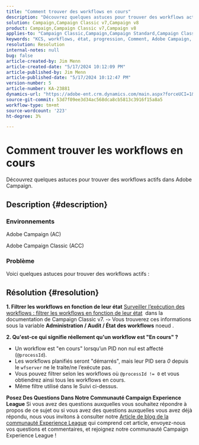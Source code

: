 ```yaml
---
title: "Comment trouver des workflows en cours"
description: "Découvrez quelques astuces pour trouver des workflows actifs dans Adobe Campaign."
solution: Campaign,Campaign Classic v7,Campaign v8
product: Campaign,Campaign Classic v7,Campaign v8
applies-to: "Campaign Classic,Campaign,Campaign Standard,Campaign Classic v7,Campaign v8"
keywords: "KCS, workflows, état, progression, Comment, Adobe Campaign, AC, ACC, Adobe Campaign Classic"
resolution: Resolution
internal-notes: null
bug: false
article-created-by: Jim Menn
article-created-date: "5/17/2024 10:12:09 PM"
article-published-by: Jim Menn
article-published-date: "5/17/2024 10:12:47 PM"
version-number: 5
article-number: KA-23881
dynamics-url: "https://adobe-ent.crm.dynamics.com/main.aspx?forceUCI=1&pagetype=entityrecord&etn=knowledgearticle&id=dd146c7d-9a14-ef11-9f8a-6045bd006268"
source-git-commit: 53d7f09ee3d34ac568dca8cb5813c3916f15a8a5
workflow-type: tm+mt
source-wordcount: '223'
ht-degree: 3%

---
```


# Comment trouver les workflows en cours


Découvrez quelques astuces pour trouver des workflows actifs dans Adobe Campaign.

## Description {#description}


### Environnements

Adobe Campaign (AC)

Adobe Campaign Classic (ACC)

### Problème

Voici quelques astuces pour trouver des workflows actifs :


## Résolution {#resolution}


<b>1. Filtrer les workflows en fonction de leur état</b>
[Surveiller l’exécution des workflows : filtrer les workflows en fonction de leur état](https://experienceleague.adobe.com/docs/campaign-classic/using/automating-with-workflows/monitoring-workflows/monitoring-workflow-execution.html?lang=en#filtering-workflows-status)  dans la documentation de Campaign Classic v7.
-`>`  Vous trouverez ces informations sous la variable <b>Administration / Audit / État des workflows</b> noeud .

<b>2. Qu&#39;est-ce qui signifie réellement qu&#39;un workflow est &quot;En cours&quot; ?</b>
- Un workflow est &quot;en cours&quot; lorsqu’un PID non nul est affecté (`@processId`).
- Les workflows planifiés seront &quot;démarrés&quot;, mais leur PID sera *0* depuis le `wfserver` ne le traite/ne l’exécute pas.
- Vous pouvez filtrer selon les workflows où `@processId != 0` et vous obtiendrez ainsi tous les workflows en cours.
- Même filtre utilisé dans le Suivi ci-dessus.




<b>Posez Des Questions Dans Notre Communauté Campaign Experience League</b>
Si vous avez des questions auxquelles vous souhaitez répondre à propos de ce sujet ou si vous avez des questions auxquelles vous avez déjà répondu, nous vous invitons à consulter notre [Article de blog de la communauté Experience League](https://experienceleaguecommunities.adobe.com/t5/adobe-campaign-classic-blogs/introducing-top-kcs-articles-curated-for-your-troubleshooting/bc-p/672426#M132 "Suivez le lien.") qui comprend cet article, envoyez-nous vos questions et commentaires, et rejoignez notre communauté Campaign Experience League !

